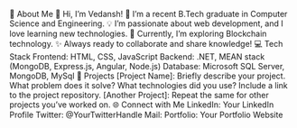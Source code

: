 🚀 About Me
👋 Hi, I’m Vedansh!
🌱 I’m a recent B.Tech graduate in Computer Science and Engineering.
💡 I’m passionate about web development, and I love learning new technologies.
🎯 Currently, I’m exploring Blockchain technology.
✨ Always ready to collaborate and share knowledge!
💻 Tech Stack
Frontend: HTML, CSS, JavaScript
Backend: .NET, MEAN stack (MongoDB, Express.js, Angular, Node.js)
Database: Microsoft SQL Server, MongoDB, MySql
📂 Projects
[Project Name]: Briefly describe your project. What problem does it solve? What technologies did you use? Include a link to the project repository.
[Another Project]: Repeat the same for other projects you’ve worked on.
🌐 Connect with Me
LinkedIn: Your LinkedIn Profile
Twitter: @YourTwitterHandle
Mail:
Portfolio: Your Portfolio Website
